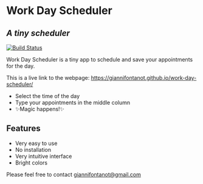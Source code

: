 # Work Day Scheduler
## _A tiny scheduler_

[![Build Status](https://travis-ci.org/joemccann/dillinger.svg?branch=master)](https://travis-ci.org/joemccann/dillinger)

Work Day Scheduler is a tiny app to schedule and save your appointments for the day. 

This is a live link to the webpage: https://giannifontanot.github.io/work-day-scheduler/

- Select the time of the day
- Type your appointments in the middle column
- ✨Magic happens!✨

## Features

- Very easy to use
- No installation
- Very intuitive interface
- Bright colors

Please feel free to contact [giannifontanot@gmail.com](https://mailto:giannifontanot@gmail.com/)

